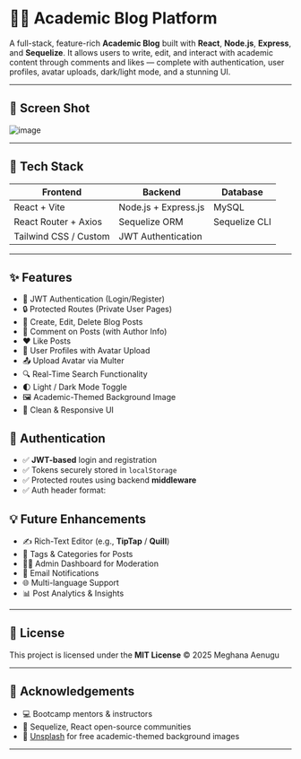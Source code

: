 # 🧑‍🎓 Academic Blog Platform

A full-stack, feature-rich **Academic Blog** built with **React**, **Node.js**, **Express**, and **Sequelize**. It allows users to write, edit, and interact with academic content through comments and likes — complete with authentication, user profiles, avatar uploads, dark/light mode, and a stunning UI.

---

## 📸 Screen Shot
![image](https://github.com/user-attachments/assets/5ef10ecf-48e7-4819-86ed-d51fb218cdf8)



---

## 🧰 Tech Stack

| Frontend               | Backend                    | Database |
|------------------------|----------------------------|----------|
| React + Vite           | Node.js + Express.js       | MySQL    |
| React Router + Axios   | Sequelize ORM              | Sequelize CLI |
| Tailwind CSS / Custom  | JWT Authentication         |          |

---

## ✨ Features

- 🔐 JWT Authentication (Login/Register)
- 🔒 Protected Routes (Private User Pages)
- 📝 Create, Edit, Delete Blog Posts
- 💬 Comment on Posts (with Author Info)
- ❤️ Like Posts 
- 👤 User Profiles with Avatar Upload
- 📤 Upload Avatar via Multer
- 🔍 Real-Time Search Functionality
- 🌓 Light / Dark Mode Toggle
- 🖼️ Academic-Themed Background Image
- 💅 Clean & Responsive UI

## 🔐 Authentication

- ✅ **JWT-based** login and registration
- ✅ Tokens securely stored in `localStorage`
- ✅ Protected routes using backend **middleware**
- ✅ Auth header format:

## 💡 Future Enhancements

- ✍️ Rich-Text Editor (e.g., **TipTap** / **Quill**)
- 📁 Tags & Categories for Posts
- 🧑‍⚖️ Admin Dashboard for Moderation
- 🔔 Email Notifications
- 🌐 Multi-language Support
- 📊 Post Analytics & Insights

---

## 📜 License

This project is licensed under the **MIT License** © 2025 Meghana Aenugu

---

## 🙌 Acknowledgements

- 💻 Bootcamp mentors & instructors
- 🧠 Sequelize, React open-source communities
- 📸 [Unsplash](https://unsplash.com/) for free academic-themed background images

---
